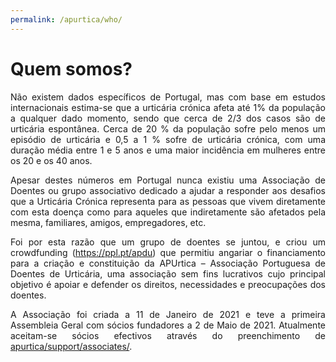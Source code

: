 ```yaml
---
permalink: /apurtica/who/
---
```

# Quem somos?

<p><p>

<p><div style="text-align: justify">Não existem dados específicos de Portugal, mas com base em estudos internacionais estima-se que a urticária crónica afeta até 1% da população a qualquer dado momento, sendo que cerca de 2/3 dos casos são de urticária espontânea. Cerca de 20 % da população sofre pelo menos um episódio de urticária e 0,5 a 1 % sofre de urticária crónica, com uma duração média entre 1 e 5 anos e uma maior incidência em mulheres entre os 20 e os 40 anos.</div><p>

<p><div style="text-align: justify">Apesar destes números em Portugal nunca existiu uma Associação de Doentes ou grupo associativo dedicado a ajudar a responder aos desafios que a Urticária Crónica representa para as pessoas que vivem diretamente com esta doença como para aqueles que indiretamente são afetados pela mesma, familiares, amigos, empregadores, etc.</div><p>

<p><div style="text-align: justify">Foi por esta razão que um grupo de doentes se juntou, e criou um crowdfunding (<a href="https://ppl.pt/apdu">https://ppl.pt/apdu</a>) que permitiu angariar o financiamento para a criação e constituição da APUrtica – Associação Portuguesa de Doentes de Urticária, uma associação sem fins lucrativos cujo principal objetivo é apoiar e defender os direitos, necessidades e preocupações dos doentes.</div><p>

<p><div style="text-align: justify">A Associação foi criada a 11 de Janeiro de 2021 e teve a primeira Assembleia Geral com sócios fundadores a 2 de Maio de 2021. Atualmente aceitam-se sócios efectivos através do preenchimento de <a href="formulário">apurtica/support/associates/</a>.</div><p>